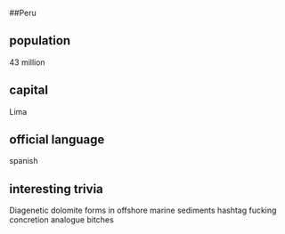 ##Peru
## population
43 million

## capital
Lima
 
## official language
spanish

## interesting trivia
Diagenetic dolomite forms in offshore marine sediments hashtag fucking concretion analogue bitches


